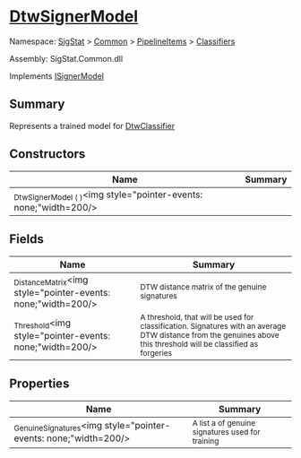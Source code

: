 # [DtwSignerModel](./DtwSignerModel.md)

Namespace: [SigStat]() > [Common](./../../README.md) > [PipelineItems]() > [Classifiers](./README.md)

Assembly: SigStat.Common.dll

Implements [ISignerModel](./../../Pipeline/ISignerModel.md)

## Summary
Represents a trained model for [DtwClassifier](https://github.com/hargitomi97/sigstat/blob/master/docs/md/SigStat/Common/PipelineItems/Classifiers/DtwClassifier.md)

## Constructors

| Name | Summary | 
| --- | --- | 
| <sub>DtwSignerModel (  )</sub><img style="pointer-events: none;"width=200/></div>| <sub></sub>| <br>


## Fields

| Name | Summary | 
| --- | --- | 
| <sub>DistanceMatrix</sub><img style="pointer-events: none;"width=200/></div>| <sub>DTW distance matrix of the genuine signatures</sub>| <br>
| <sub>Threshold</sub><img style="pointer-events: none;"width=200/></div>| <sub>A threshold, that will be used for classification. Signatures with  an average DTW distance from the genuines above this threshold will  be classified as forgeries</sub>| <br>


## Properties

| Name | Summary | 
| --- | --- | 
| <sub>GenuineSignatures</sub><img style="pointer-events: none;"width=200/></div>| <sub>A list a of genuine signatures used for training</sub>| <br>


